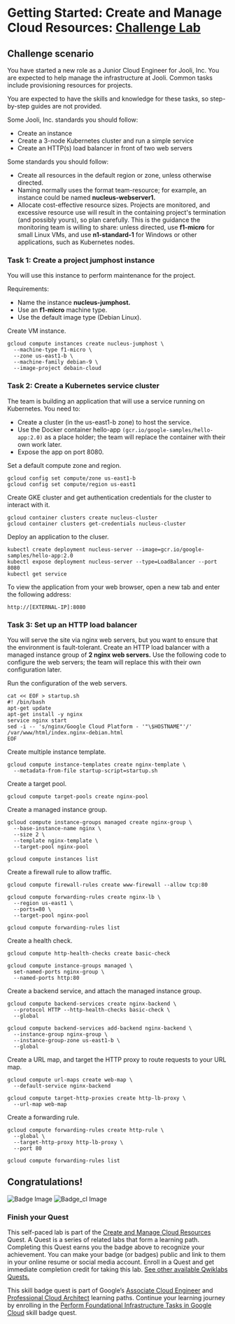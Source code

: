 # Getting Started: Create and Manage Cloud Resources: [Challenge Lab](https://www.qwiklabs.com/focuses/10258?parent=catalog)

## Challenge scenario
You have started a new role as a Junior Cloud Engineer for Jooli, Inc. You are expected to help manage the infrastructure at Jooli. Common tasks include provisioning resources for projects.

You are expected to have the skills and knowledge for these tasks, so step-by-step guides are not provided.

Some Jooli, Inc. standards you should follow:
- Create an instance
- Create a 3-node Kubernetes cluster and run a simple service
- Create an HTTP(s) load balancer in front of two web servers

Some standards you should follow:
- Create all resources in the default region or zone, unless otherwise directed.
- Naming normally uses the format team-resource; for example, an instance could be named **nucleus-webserver1.**
- Allocate cost-effective resource sizes. Projects are monitored, and excessive resource use will result in the containing project's termination (and possibly yours), so plan carefully. This is the guidance the monitoring team is willing to share: unless directed, use **f1-micro** for small Linux VMs, and use **n1-standard-1** for Windows or other applications, such as Kubernetes nodes.

### Task 1: Create a project jumphost instance
You will use this instance to perform maintenance for the project.

Requirements:
- Name the instance **nucleus-jumphost.**
- Use an **f1-micro** machine type.
- Use the default image type (Debian Linux).

Create VM instance.
```
gcloud compute instances create nucleus-jumphost \
  --machine-type f1-micro \
  --zone us-east1-b \
  --machine-family debian-9 \
  --image-project debain-cloud
```

### Task 2: Create a Kubernetes service cluster
The team is building an application that will use a service running on Kubernetes. You need to:
- Create a cluster (in the us-east1-b zone) to host the service.
- Use the Docker container hello-app `(gcr.io/google-samples/hello-app:2.0)` as a place holder; the team will replace the container with their own work later.
- Expose the app on port 8080.

Set a default compute zone and region.
```
gcloud config set compute/zone us-east1-b
gcloud config set compute/region us-east1
```

Create GKE cluster and get authentication credentials for the cluster to interact with it.
```
gcloud container clusters create nucleus-cluster
gcloud container clusters get-credentials nucleus-cluster
```

Deploy an application to the cluser.
```
kubectl create deployment nucleus-server --image=gcr.io/google-samples/hello-app:2.0
kubectl expose deployment nucleus-server --type=LoadBalancer --port 8080
kubectl get service
```

To view the application from your web browser, open a new tab and enter the following address:
```
http://[EXTERNAL-IP]:8080
```

### Task 3: Set up an HTTP load balancer
You will serve the site via nginx web servers, but you want to ensure that the environment is fault-tolerant. Create an HTTP load balancer with a managed instance group of **2 nginx web servers.** Use the following code to configure the web servers; the team will replace this with their own configuration later.

Run the configuration of the web servers.

```
cat << EOF > startup.sh
#! /bin/bash
apt-get update
apt-get install -y nginx
service nginx start
sed -i -- 's/nginx/Google Cloud Platform - '"\$HOSTNAME"'/' /var/www/html/index.nginx-debian.html
EOF
```

Create multiple instance template.
```
gcloud compute instance-templates create nginx-template \
  --metadata-from-file startup-script=startup.sh
```

Create a target pool.
```
gcloud compute target-pools create nginx-pool
```

Create a managed instance group.
```
gcloud compute instance-groups managed create nginx-group \
  --base-instance-name nginx \
  --size 2 \
  --template nginx-template \
  --target-pool nginx-pool
  
gcloud compute instances list
```

Create a firewall rule to allow traffic.
```
gcloud compute firewall-rules create www-firewall --allow tcp:80

gcloud compute forwarding-rules create nginx-lb \
  --region us-east1 \
  --ports=80 \
  --target-pool nginx-pool
  
gcloud compute forwarding-rules list
```

Create a health check.
```
gcloud compute http-health-checks create basic-check

gcloud compute instance-groups managed \
  set-named-ports nginx-group \
  --named-ports http:80
```

Create a backend service, and attach the managed instance group.
```
gcloud compute backend-services create nginx-backend \
  --protocol HTTP --http-health-checks basic-check \
  --global
  
gcloud compute backend-services add-backend nginx-backend \
  --instance-group nginx-group \
  --instance-group-zone us-east1-b \
  --global

```

Create a URL map, and target the HTTP proxy to route requests to your URL map.
```
gcloud compute url-maps create web-map \
  --default-service nginx-backend
  
gcloud compute target-http-proxies create http-lb-proxy \
  --url-map web-map
```

Create a forwarding rule.
```
gcloud compute forwarding-rules create http-rule \
  --global \
  --target-http-proxy http-lb-proxy \
  --port 80
  
gcloud compute forwarding-rules list
```


## Congratulations!
![Badge Image](https://github.com/kkkkk317/qwiklabs-gcp/blob/main/img/Perform-Foundational-Infrastructure-Tasks-in-Google-Cloud.png) ![Badge_cl Image](https://github.com/kkkkk317/qwiklabs-gcp/blob/main/img/Perform-Foundational-Infrastructure-Tasks-in-Google-Cloud-cl.png)

### Finish your Quest
This self-paced lab is part of the [Create and Manage Cloud Resources](https://google.qwiklabs.com/quests/120) Quest. A Quest is a series of related labs that form a learning path. Completing this Quest earns you the badge above to recognize your achievement. You can make your badge (or badges) public and link to them in your online resume or social media account. Enroll in a Quest and get immediate completion credit for taking this lab. [See other available Qwiklabs Quests.](https://google.qwiklabs.com/catalog)

This skill badge quest is part of Google’s [Associate Cloud Engineer](https://cloud.google.com/certification/cloud-engineer) and [Professional Cloud Architect](https://cloud.google.com/certification/cloud-architect) learning paths. Continue your learning journey by enrolling in the [Perform Foundational Infrastructure Tasks in Google Cloud](https://google.qwiklabs.com/quests/118) skill badge quest.

